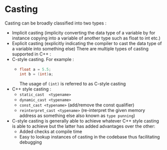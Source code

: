 # Casting

Casting can be broadly classified into two types :
  * Implicit casting (implicity converting the data type of a variable by for instance copying into a variable of another type such as float to int etc.)
  * Explicit casting (explicitly indicating the compiler to cast the data type of a variable into something else)
There are multiple types of casting supported in C++ :
  * C-style casting. For example  :
    * ```C++
      float a = 5.5;
      int b = (int)a;
      ```
      The usage of `(int)` is referred to as C-style casting
  * C++ style casting :
    * `static_cast  <typename>`
    * `dynamic_cast <typename>`
    * `const_cast <typename>` (add/remove the const qualifier)
    * `reinterpret_cast <typename>` (re-interpret the given memory address as something else also known as `type punning`)
  * C-style casting is generally able to achieve whatever C++ style casting is able to achieve but the latter has added advantages over the other:
    * Added checks at compile time 
    * Easy to lookup instances of casting in the codebase thus facilitating debugging       

